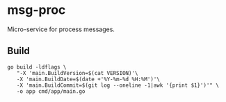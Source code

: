 # msg-proc
Micro-service for process messages.

## Build
```
go build -ldflags \
   "-X 'main.BuildVersion=$(cat VERSION)'\
   -X 'main.BuildDate=$(date +'%Y-%m-%d %H:%M')'\
   -X 'main.BuildCommit=$(git log --oneline -1|awk '{print $1}')'" \
   -o app cmd/app/main.go
```
